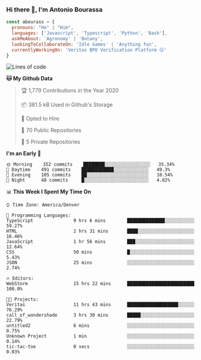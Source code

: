 ### Hi there 👋, I'm Antonio Bourassa

```javascript
const abourass = {
  pronouns: "He" | "Him",
  languages: ['Javascript', 'Typescript', 'Python', 'Bash'],
  askMeAbout: 'Agronomy' | 'Botany',
  lookingToCollaborateOn: 'Idle Games' | 'Anything fun',
  currentlyWorkingOn: 'Veritas BPO Verification Platform 😑'
}
```

<!--START_SECTION:waka-->
![Lines of code](https://img.shields.io/badge/From%20Hello%20World%20I%27ve%20Written-20.6%20million%20lines%20of%20code-blue)

**🐱 My Github Data** 

> 🏆 1,779 Contributions in the Year 2020
 > 
> 📦 381.5 kB Used in Github's Storage 
 > 
> 💼 Opted to Hire
 > 
> 📜 70 Public Repositories
 > 
> 🔑 5 Private Repositories 

**I'm an Early 🐤** 

```text
🌞 Morning    352 commits    ████████░░░░░░░░░░░░░░░░░   35.34% 
🌆 Daytime    491 commits    ████████████░░░░░░░░░░░░░   49.3% 
🌃 Evening    105 commits    ██░░░░░░░░░░░░░░░░░░░░░░░   10.54% 
🌙 Night      48 commits     █░░░░░░░░░░░░░░░░░░░░░░░░   4.82%

```


📊 **This Week I Spent My Time On** 

```text
⌚︎ Time Zone: America/Denver

💬 Programming Languages: 
TypeScript               9 hrs 6 mins        ██████████████░░░░░░░░░░░   59.27% 
HTML                     2 hrs 31 mins       ████░░░░░░░░░░░░░░░░░░░░░   16.46% 
JavaScript               1 hr 56 mins        ███░░░░░░░░░░░░░░░░░░░░░░   12.64% 
CSS                      50 mins             █░░░░░░░░░░░░░░░░░░░░░░░░   5.43% 
JSON                     25 mins             ░░░░░░░░░░░░░░░░░░░░░░░░░   2.74%

🔥 Editors: 
WebStorm                 15 hrs 22 mins      █████████████████████████   100.0%

🐱‍💻 Projects: 
Veritas                  11 hrs 43 mins      ███████████████████░░░░░░   76.29% 
call_of_wondershade      3 hrs 30 mins       █████░░░░░░░░░░░░░░░░░░░░   22.79% 
untitled2                6 mins              ░░░░░░░░░░░░░░░░░░░░░░░░░   0.75% 
Unknown Project          1 min               ░░░░░░░░░░░░░░░░░░░░░░░░░   0.14% 
tic-tac-toe              0 secs              ░░░░░░░░░░░░░░░░░░░░░░░░░   0.03%

```


<!--END_SECTION:waka-->

<!--
**Abourass/Abourass** is a ✨ _special_ ✨ repository because its `README.md` (this file) appears on your GitHub profile.

Here are some ideas to get you started:

- 🔭 I’m currently working on ...
- 🌱 I’m currently learning ...
- 👯 I’m looking to collaborate on ...
- 🤔 I’m looking for help with ...
- 💬 Ask me about ...
- 📫 How to reach me: ...
- 😄 Pronouns: ...
- ⚡ Fun fact: ...
-->
